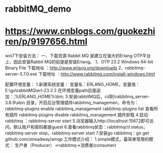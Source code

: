 # rabbitMQ_demo
# https://www.cnblogs.com/guokezhiren/p/9197656.html
win7下安装方法：
一、下载资源
Rabbit MQ 是建立在强大的Erlang OTP平台上，因此安装Rabbit MQ的前提是安装Erlang。
1、OTP 23.2 Windows 64-bit Binary File
下载地址 ：http://www.erlang.org/downloads
2、rabbitmq-server-3.7.0.exe
下载地址 ：http://www.rabbitmq.com/install-windows.html

配置环境变量：
1.新建系统变量：
变量名：ERLANG_HOME，变量值：E:\go\rabbitMQ\erl-23.2
2.在环境变量path后面追加：;%ERLANG_HOME%\bin;
3.安装rabbitMQ后，cd到\rabbitmq_server-3.8.9\sbin 目录，开启后台管理插件rabbitmq_managemen，命令为：
rabbitmq-plugins enable rabbitmq_management
rabbitmq-plugins list 查看所有插件
rabbitmq-plugins disable rabbitmq_management 插件卸载
4.启动rabbitmq ：rabbitmq-server start
5.浏览器输入http://localhost:15672即可访问，默认账户和密码都是guest
6.查看rabbitmq状态：rabbitmqctl status，rabbitmq-server stop，rabbitmq-server start
7.安装go rabbitmq：go get github.com/streadway/amqp
工作模式介绍：
1.simple模式，最简单常用的模式：
  生产者（Producer）->rabbitmq->消费者(consumer)

